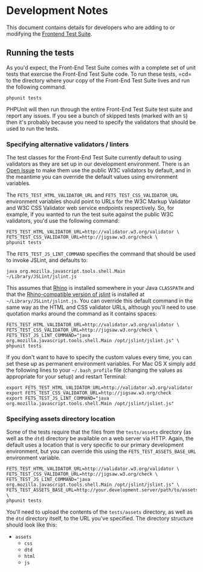 # Development Notes

This document contains details for developers who are adding to or modifying the [Frontend Test Suite][fts].

[fts]: http://github.com/NeilCrosby/frontend-test-suite/tree


## Running the tests

As you'd expect, the Front-End Test Suite comes with a complete set of unit tests that exercise the Front-End Test Suite code. To run these tests, =cd= to the directory where your copy of the Front-End Test Suite lives and run the following command.

    phpunit tests

PHPUnit will then run through the entire Front-End Test Suite test suite and report any issues. If you see a bunch of skipped tests (marked with an `S`) then it's probably because you need to specify the validators that should be used to run the tests.

### Specifying alternative validators / linters

The test classes for the Front-End Test Suite currently default to using validators as they are set up in our development environment. There is an [Open Issue][gh-2] to make them use the public W3C validators by default, and in the meantime you can override the default values using environment variables.

[gh-2]: http://github.com/NeilCrosby/frontend-test-suite/issues/#issue/2

The `FETS_TEST_HTML_VALIDATOR_URL` and `FETS_TEST_CSS_VALIDATOR_URL` environment variables should point to URLs for the W3C Markup Validator and W3C CSS Validator web service endpoints respectively. So, for example, if you wanted to run the test suite against the public W3C validators, you'd use the following command:

    FETS_TEST_HTML_VALIDATOR_URL=http://validator.w3.org/validator \
    FETS_TEST_CSS_VALIDATOR_URL=http://jigsaw.w3.org/check \
    phpunit tests

The `FETS_TEST_JS_LINT_COMMAND` specifies the command that should be used to invoke JSLint, and defaults to:

    java org.mozilla.javascript.tools.shell.Main ~/Library/JSLint/jslint.js

This assumes that [Rhino][rhino] is installed somewhere in your Java `CLASSPATH` and that the [Rhino-compatible version of jslint][jslint-rhino] is installed at `~/Library/JSLint/jslint.js`. You can override this default command in the same way as the HTML and CSS validator URLs, although you'll need to use quotation marks around the command as it contains spaces:

[rhino]: http://www.mozilla.org/rhino/
[jslint-rhino]: http://www.jslint.com/rhino/index.html

    FETS_TEST_HTML_VALIDATOR_URL=http://validator.w3.org/validator \
    FETS_TEST_CSS_VALIDATOR_URL=http://jigsaw.w3.org/check \
    FETS_TEST_JS_LINT_COMMAND="java org.mozilla.javascript.tools.shell.Main /opt/jslint/jslint.js" \
    phpunit tests

If you don't want to have to specify the custom values every time, you can set these up as permanent environment variables. For Mac OS X simply add the following lines to your `~/.bash_profile` file (changing the values as appropriate for your setup) and restart Terminal:

    export FETS_TEST_HTML_VALIDATOR_URL=http://validator.w3.org/validator
    export FETS_TEST_CSS_VALIDATOR_URL=http://jigsaw.w3.org/check
    export FETS_TEST_JS_LINT_COMMAND="java org.mozilla.javascript.tools.shell.Main /opt/jslint/jslint.js"
    
### Specifying assets directory location

Some of the tests require that the files from the `tests/assets` directory (as well as the `dtd`) directory be available on a web server via HTTP. Again, the default uses a location that is very specific to our primary development environment, but you can override this using the `FETS_TEST_ASSETS_BASE_URL` environment variable.

    FETS_TEST_HTML_VALIDATOR_URL=http://validator.w3.org/validator \
    FETS_TEST_CSS_VALIDATOR_URL=http://jigsaw.w3.org/check \
    FETS_TEST_JS_LINT_COMMAND="java org.mozilla.javascript.tools.shell.Main /opt/jslint/jslint.js" \
    FETS_TEST_ASSETS_BASE_URL=http://your.development.server/path/to/assets \
    phpunit tests

You'll need to upload the contents of the `tests/assets` directory, as well as the `dtd` directory itself, to the URL you've specified. The directory structure should look like this:

- `assets`
   - `css`
   - `dtd`
   - `html`
   - `js`